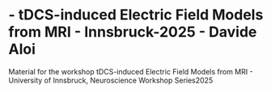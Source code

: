 #  - tDCS-induced Electric Field Models from MRI - Innsbruck-2025 - Davide Aloi
Material for the workshop tDCS-induced Electric Field Models from MRI - University of Innsbruck, Neuroscience Workshop Series2025
